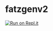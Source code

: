 # fatzgenv2
[![Run on Repl.it](https://repl.it/badge/github/hyperstore2020/fatzgenv2)](https://repl.it/github/hyperstore2020/fatzgenv2)